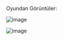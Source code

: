 Oyundan Görüntüler:

![image](https://github.com/user-attachments/assets/0196cdc0-7e59-4c70-80d9-69e7b2868330)


![image](https://github.com/user-attachments/assets/68760bb2-27a8-424a-ba15-be69156a162a)
